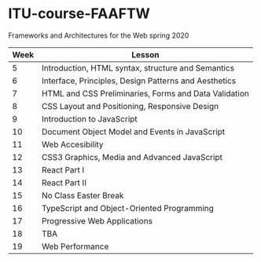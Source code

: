 # ITU-course-FAAFTW
Frameworks and Architectures for the Web spring 2020

| Week | Lesson |
| --- | --- |
| 5 | Introduction, HTML syntax, structure and Semantics |
| 6 | Interface, Principles, Design Patterns and Aesthetics |
| 7 | HTML and CSS Preliminaries, Forms and Data Validation |
| 8 | CSS Layout and Positioning, Responsive Design |
| 9 |  Introduction to JavaScript|
| 10 | Document Object Model and Events in JavaScript |
| 11 | Web Accesibility |
| 12 | CSS3 Graphics, Media and Advanced JavaScript |
| 13 | React Part I |
| 14 | React Part II |
| 15 | No Class Easter Break |
| 16 | TypeScript and Object-Oriented Programming |
| 17 | Progressive Web Applications |
| 18 | TBA |
| 19 | Web Performance |
